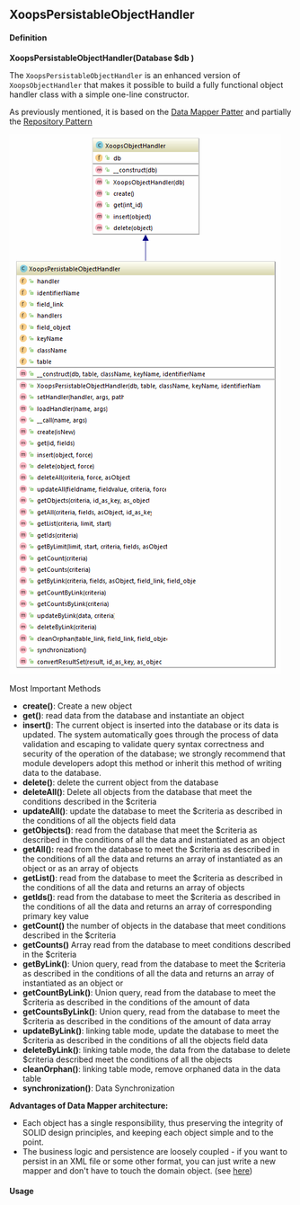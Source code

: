 ## XoopsPersistableObjectHandler

#### Definition
**XoopsPersistableObjectHandler(Database $db )**

The ```XoopsPersistableObjectHandler``` is an enhanced version of ```XoopsObjectHandler``` that makes it possible to build a fully functional object handler class with a simple one-line constructor. 

As previously mentioned, it is based on the [Data Mapper Patter](https://martinfowler.com/eaaCatalog/dataMapper.html) and partially the [Repository Pattern](https://martinfowler.com/eaaCatalog/repository.html)

![](../../assets/ClassUML/XoopsPersistableObjectHandler.png)

Most Important Methods
* **create()**: Create a new object
* **get()**: read data from the database and instantiate an object
* **insert()**: The current object is inserted into the database or its data is updated. The system automatically goes through the process of data validation and escaping to validate query syntax correctness and security of the operation of the database; we strongly recommend that module developers adopt this method or inherit this method of writing data to the database.
* **delete()**: delete the current object from the database
* **deleteAll()**: Delete all objects from the database that meet the conditions described in the $criteria
* **updateAll()**: update the database to meet the $criteria as described in the conditions of all the objects field data
* **getObjects()**: read from the database that meet the $criteria as described in the conditions of all the data and instantiated as an object
* **getAll():** read from the database to meet the $criteria as described in the conditions of all the data and returns an array of instantiated as an object or as an array of objects
* **getList()**: read from the database to meet the $criteria as described in the conditions of all the data and returns an array of objects
* **getIds()**: read from the database to meet the $criteria as described in the conditions of all the data and returns an array of corresponding primary key value
* **getCount()** the number of objects in the database that meet conditions  described in the $criteria 
* **getCounts()** Array read from the database to meet conditions  described in the $criteria   
* **getByLink()**: Union query, read from the database to meet the $criteria as described in the conditions of all the data and returns an array of instantiated as an object or
* **getCountByLink()**: Union query, read from the database to meet the $criteria as described in the conditions of the amount of data
* **getCountsByLink()**: Union query, read from the database to meet the $criteria as described in the conditions of the amount of data array
* **updateByLink()**: linking table mode, update the database to meet the $criteria as described in the conditions of all the objects field data
* **deleteByLink()**: linking table mode, the data from the database to delete $criteria described meet the conditions of all the objects
* **cleanOrphan()**: linking table mode, remove orphaned data in the data table
* **synchronization()**: Data Synchronization

**Advantages of Data Mapper architecture:**
* Each object has a single responsibility, thus preserving the integrity of SOLID design principles, and keeping each object simple and to the point.
* The business logic and persistence are loosely coupled - if you want to persist in an XML file or some other format, you can just write a new mapper and don't have to touch the domain object. (see [here](http://russellscottwalker.blogspot.com/2013/10/active-record-vs-data-mapper.html))

#### Usage

